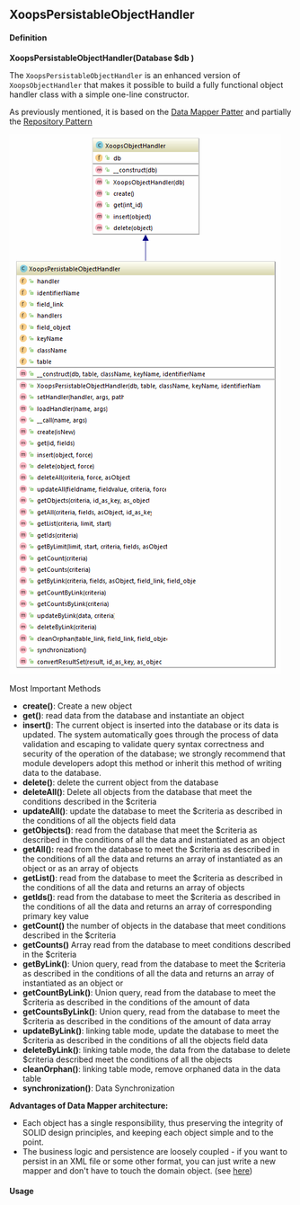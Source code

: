 ## XoopsPersistableObjectHandler

#### Definition
**XoopsPersistableObjectHandler(Database $db )**

The ```XoopsPersistableObjectHandler``` is an enhanced version of ```XoopsObjectHandler``` that makes it possible to build a fully functional object handler class with a simple one-line constructor. 

As previously mentioned, it is based on the [Data Mapper Patter](https://martinfowler.com/eaaCatalog/dataMapper.html) and partially the [Repository Pattern](https://martinfowler.com/eaaCatalog/repository.html)

![](../../assets/ClassUML/XoopsPersistableObjectHandler.png)

Most Important Methods
* **create()**: Create a new object
* **get()**: read data from the database and instantiate an object
* **insert()**: The current object is inserted into the database or its data is updated. The system automatically goes through the process of data validation and escaping to validate query syntax correctness and security of the operation of the database; we strongly recommend that module developers adopt this method or inherit this method of writing data to the database.
* **delete()**: delete the current object from the database
* **deleteAll()**: Delete all objects from the database that meet the conditions described in the $criteria
* **updateAll()**: update the database to meet the $criteria as described in the conditions of all the objects field data
* **getObjects()**: read from the database that meet the $criteria as described in the conditions of all the data and instantiated as an object
* **getAll():** read from the database to meet the $criteria as described in the conditions of all the data and returns an array of instantiated as an object or as an array of objects
* **getList()**: read from the database to meet the $criteria as described in the conditions of all the data and returns an array of objects
* **getIds()**: read from the database to meet the $criteria as described in the conditions of all the data and returns an array of corresponding primary key value
* **getCount()** the number of objects in the database that meet conditions  described in the $criteria 
* **getCounts()** Array read from the database to meet conditions  described in the $criteria   
* **getByLink()**: Union query, read from the database to meet the $criteria as described in the conditions of all the data and returns an array of instantiated as an object or
* **getCountByLink()**: Union query, read from the database to meet the $criteria as described in the conditions of the amount of data
* **getCountsByLink()**: Union query, read from the database to meet the $criteria as described in the conditions of the amount of data array
* **updateByLink()**: linking table mode, update the database to meet the $criteria as described in the conditions of all the objects field data
* **deleteByLink()**: linking table mode, the data from the database to delete $criteria described meet the conditions of all the objects
* **cleanOrphan()**: linking table mode, remove orphaned data in the data table
* **synchronization()**: Data Synchronization

**Advantages of Data Mapper architecture:**
* Each object has a single responsibility, thus preserving the integrity of SOLID design principles, and keeping each object simple and to the point.
* The business logic and persistence are loosely coupled - if you want to persist in an XML file or some other format, you can just write a new mapper and don't have to touch the domain object. (see [here](http://russellscottwalker.blogspot.com/2013/10/active-record-vs-data-mapper.html))

#### Usage

